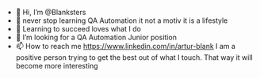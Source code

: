 - 👋 Hi, I’m @Blanksters
- 👀 never stop learning QA Automation it not a motiv it is a lifestyle
- 🌱 Learning to succeed loves what I do
- 💞️ I’m looking for a QA Automation Junior position
- 📫 How to reach me https://www.linkedin.com/in/artur-blank
I am a positive person trying to get the best out of what I touch. That way it will become more interesting
<!---
Blanksters/Blanksters is a ✨ special ✨ repository because its `README.md` (this file) appears on your GitHub profile.
You can click the Preview link to take a look at your changes.
--->
